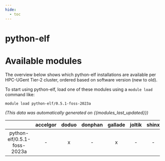 ```yaml
---
hide:
  - toc
---
```


python-elf
==========

# Available modules


The overview below shows which python-elf installations are available per HPC-UGent Tier-2 cluster, ordered based on software version (new to old).

To start using python-elf, load one of these modules using a `module load` command like:

```shell
module load python-elf/0.5.1-foss-2023a
```

*(This data was automatically generated on {{modules_last_updated}})*  

| |accelgor|doduo|donphan|gallade|joltik|shinx|
| :---: | :---: | :---: | :---: | :---: | :---: | :---: |
|python-elf/0.5.1-foss-2023a|-|x|-|x|-|-|
